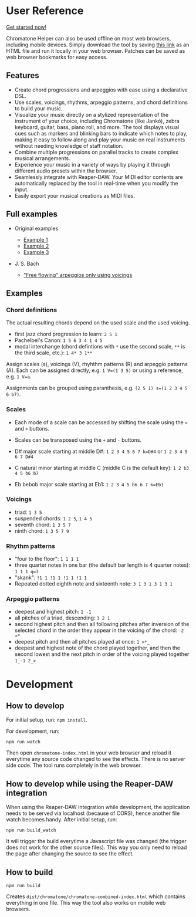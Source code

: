 User Reference
==============

[Get started now!](https://iostream.github.io/chromatone-helper/multi-track-sequencer/ "Try Chromatone Helper by iostream")

Chromatone Helper can also be used offline on most web browsers, including mobile devices. Simply download the tool by saving [this link](https://github.com/iostream/chromatone-helper/raw/gh-pages/multi-track-sequencer/index.html "Download the Chromatone Janko Tool") as an HTML file and run it locally in your web browser. Patches can be saved as web browser bookmarks for easy access.


Features
--------
- Create chord progressions and arpeggios with ease using a declarative DSL.
- Use scales, voicings, rhythms, arpeggio patterns, and chord definitions to build your music.
- Visualize your music directly on a stylized representation of the instrument of your choice, including Chromatone (like Jankó), zebra keyboard, guitar, bass, piano roll, and more. The tool displays visual cues such as markers and blinking bars to indicate which notes to play, making it easy to follow along and play your music on real instruments without needing knowledge of staff notation.
- Combine multiple progressions on parallel tracks to create complex musical arrangements.
- Experience your music in a variety of ways by playing it through different audio presets within the browser.
- Seamlessly integrate with Reaper-DAW. Your MIDI editor contents are automatically replaced by the tool in real-time when you modify the input.
- Easily export your musical creations as MIDI files.


Full examples
-------------

* Original examples
  + [Example 1](https://iostream.github.io/chromatone-helper/multi-track-sequencer/#chords=(%24a%3A+1+2+6+4+5+6)%0D%0A(%24b%3A+8+7+6+5+4+3)%0D%0A%0D%0Aa+d%3Du+i%2B%3D2++A%3Db%0D%0A(a+b)%0D%0Ab+d%3Dd%0D%0Aa+d%3Dd+i%2B%3D1+t-%3D12%0D%0A&scale%5B0%5D=r1+2+b3+4+5+b6+7+k%3DD3&voicing=1+3+8+5+7+8&rhythms=1+1+1+1+1+1+1+1+q%3D4&arp=b%3A+%3E*%0D%0A1_%3E+%3E+%3E+4_%3E+%3E+%3E&instrument=zebra&bpm=117)
  + [Example 2](https://iostream.github.io/chromatone-helper/multi-track-sequencer/#chords=(%24a1%3A+1i1+6i0+2+5*+V%3Db)%0D%0A(%24a2%3A+1*+6*+2**+6**+V%3Dc+R%3Dc)%0D%0A%0D%0Aa1+A%3Da%0D%0Aa1+A%3Db%0D%0Aa2+A%3Db&scale%5B0%5D=r1+2+3+4+5+b6+7+k%3DB2&scale%5B1%5D=r1+2+3+4+5+6+7+k%3DB2&scale%5B2%5D=r1+2+b3+4+5+b6+b7+k%3DEb2&voicing=a%3A+1+5+8+10+12+%0D%0Ab%3A+1+5+8+9+10+12%0D%0Ac%3A+1+3+5+7+8%0D%0Aa&rhythms=1+1+!1+1+!1+1+!1+1+q%3D4%0D%0Ab%3A+1+!1+1+!1+1+!1+1+1%0D%0Ac%3A+1+1+1+1+1+1+1+1&arp=a%3A+1_3+%3E*+2_4%0D%0Ab%3A+1+2_3_4+2+3_4_5+-2+-1_-2_-3%0D%0A&instrument=guitar&bpm=146)
  + [Example 3](https://iostream.github.io/chromatone-helper/multi-track-sequencer/#chords=(A%3A+%0D%0A+(2i3+4+5+V%3Db+3)+V%3Da%0D%0A)%0D%0A(B%3A%0D%0A+(2+4+6+8)+V%3Db%0D%0A)%0D%0A(B+B)&scale%5B0%5D=r1+2+b3+4+5+6+b7+k%3Dd2&voicing=a%3A+3+5+7+8%0D%0Ab%3A+3+6+8+10%0D%0A&rhythms=6+8+12+8+6+8+8+8+q%3D4%0D%0A&arp=1+-1+-3+-2+-3+-1+&instrument=chromatic&bpm=128)

* J. S. Bach
  + ["Free flowing" arpeggios only using voicings](https://iostream.github.io/chromatone-helper/#chords=1t12Va+4Vb+6Vc+1t12Vd%2C%0D%0A6+5+1+2%0D%0A&voicing=a%3A+1+5+10+9+10+5+10+5%0D%0Ab%3A+5+10+15+14+15+10+15+10%0D%0Ac%3A+3+9+13+12+13+9+13+9%0D%0Ad%3A+1+8+10+9+10+8+10+8+1+8+10+9+10+8+10+7%0D%0Aa%0D%0A&zebra_root=-17&scale[0]=r1+2+3+4+5+6+7&rhythms=1+1+1+1+1+1+1+1+1+1+1+1+1+1+1+1&arp=>*)


Examples
--------

### Chord definitions

The actual resulting chords depend on the used scale and the used voicing.

* first jazz chord progression to learn: `2 5 1`
* Pachelbel's Canon: `1 5 6 3 4 1 4 5`
* modal interchange (chord defintions with `*` use the second scale, `**` is the third scale, etc.): `1 4* 3 1**`

Assign scales (s), voicings (V), rhyhthm patterns (R) and arpeggio patterns (A). Each can be assigned directly, e.g. `1 V=(1 3 5)` or using a reference, e.g. `1 V=a`.

Assignments can be grouped using paranthesis, e.g. `(2 5 1) s=(1 2 3 4 5 6 b7)`.

### Scales

* Each mode of a scale can be accessed by shifting the scale using the `<` and `>` buttons.
* Scales can be transposed using the `+` and `-` buttons.

* D# major scale starting at middle D#: `1 2 3 4 5 6 7 k=D#4` or `1 2 3 4 5 6 7 D#4`
* C natural minor starting at middle C (middle C is the default key): `1 2 b3 4 5 b6 b7`
* Eb bebob major scale starting at Eb1: `1 2 3 4 5 b6 6 7 k=Eb1`

### Voicings

* triad: `1 3 5`
* suspended chords: `1 2 5`, `1 4 5`
* seventh chord: `1 3 5 7`
* ninth chord: `1 3 5 7 9`

### Rhythm patterns

* "four to the floor": `1 1 1 1`
* three quarter notes in one bar (the default bar length is 4 quarter notes): `1 1 1 q=3`
* "skank": `!1 1 !1 1 !1 1 !1 1`
* Repeated dotted eighth note and sixteenth note: `3 1 3 1 3 1 3 1`

### Arpeggio patterns

* deepest and highest pitch: `1 -1`
* all pitches of a triad, descending: `3 2 1`
* second highest pitch and then all following pitches after inversion of the selected chord in the order they appear in the voicing of the chord: `-2 >*`
* deepest pitch and then all pitches played at once: `1 >*_`
* deepest and highest note of the chord played together, and then the second lowest and the next pitch in order of the voicing played together `1_-1 2_>`

Development
===========

How to develop
--------------

For initial setup, run: `npm install`.

For development, run:

```
npm run watch
```

Then open `chromatone-index.html` in your web browser and reload it everytime any source code changed to see the effects. There is no server side code. The tool runs completely in the web browser.

How to develop while using the Reaper-DAW integration
-----------------------------------------------------

When using the Reaper-DAW integration while development, the application needs to be served via localhost (because of CORS), hence another file watch becomes handy. After initial setup, run:

```
npm run build_watch
```

It will trigger the build everytime a Javascript file was changed (the trigger does not work for the other source files). This way you only need to reload the page after changing the source to see the effect.


How to build
------------

```
npm run build
```

Creates `dist/chromatone/chromatone-combined-index.html` which contains everything in one file. This way the tool also works on mobile web browsers.
